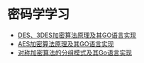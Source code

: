 # 密码学学习

* [DES、3DES加密算法原理及其GO语言实现](des/README.md)
* [AES加密算法原理及其GO语言实现](aes/README.md)
* [对称加密算法的分组模式及其Go语言实现](blockciphermode/README.md)
